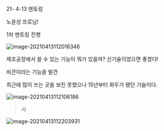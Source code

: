 21- 4-13 멘토링

 노윤성 프로님! 



1차 멘토링 진행

![image-20210413112016346](C:\Users\multicampus\AppData\Roaming\Typora\typora-user-images\image-20210413112016346.png)

제조공장에서 쓸 수 있는 기능이 뭐가 있을까?  신기술이었으면 좋겠다!

비콘이라는 기능을 발견

최근에 많이 쓰는 곳을 보진 못했으나 15년부터 화두가 됐던 기술이다.

![image-20210413112106186](C:\Users\multicampus\AppData\Roaming\Typora\typora-user-images\image-20210413112106186.png)

> 사

![image-20210413112203931](C:\Users\multicampus\AppData\Roaming\Typora\typora-user-images\image-20210413112203931.png)